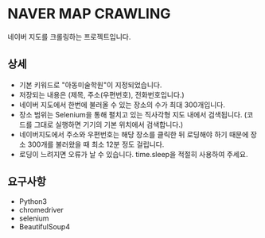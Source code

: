 # NAVER MAP CRAWLING
네이버 지도를 크롤링하는 프로젝트입니다.

## 상세
* 기본 키워드로 "아동미술학원"이 지정되었습니다.
* 저장되는 내용은 (제목, 주소(우편번호), 전화번호입니다.)
* 네이버 지도에서 한번에 불러올 수 있는 장소의 수가 최대 300개입니다. 
* 장소 범위는 Selenium을 통해 펼치고 있는 직사각형 지도 내에서 검색됩니다. (코드를 그대로 실행하면 기기의 기본 위치에서 검색합니다.)
* 네이버지도에서 주소와 우편번호는 해당 장소를 클릭한 뒤 로딩해야 하기 때문에 장소 300개를 불러왔을 때 최소 12분 정도 걸립니다.
* 로딩이 느려지면 오류가 날 수 있습니다. time.sleep을 적절히 사용하여 주세요.

## 요구사항
* Python3
* chromedriver
* selenium
* BeautifulSoup4